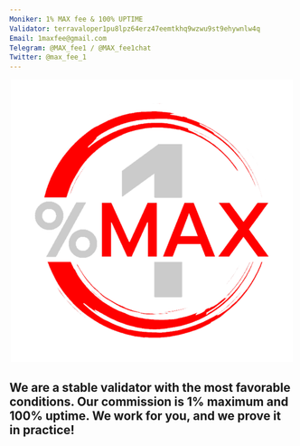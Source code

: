 ```yaml
---
Moniker: 1% MAX fee & 100% UPTIME
Validator: terravaloper1pu8lpz64erz47eemtkhq9wzwu9st9ehywnlw4q
Email: 1maxfee@gmail.com
Telegram: @MAX_fee1 / @MAX_fee1chat
Twitter: @max_fee_1
---
```


<p align="center">
  <img src="logo.png" width="500" height="500">
</p>

## We are a stable validator with the most favorable conditions. Our commission is 1% maximum and 100% uptime. We work for you, and we prove it in practice!
